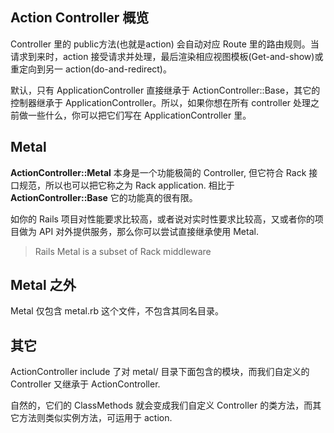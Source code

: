 ## Action Controller 概览

Controller 里的 public方法(也就是action) 会自动对应 Route 里的路由规则。当请求到来时，action 接受请求并处理，最后渲染相应视图模板(Get-and-show)或重定向到另一 action(do-and-redirect)。

默认，只有 ApplicationController 直接继承于 ActionController::Base，其它的控制器继承于 ApplicationController。所以，如果你想在所有 controller 处理之前做一些什么，你可以把它们写在 ApplicationController 里。

## Metal

**ActionController::Metal** 本身是一个功能极简的 Controller, 但它符合 Rack 接口规范，所以也可以把它称之为 Rack application. 相比于 **ActionController::Base** 它的功能真的很有限。

如你的 Rails 项目对性能要求比较高，或者说对实时性要求比较高，又或者你的项目做为 API 对外提供服务，那么你可以尝试直接继承使用 Metal.

> Rails Metal is a subset of Rack middleware

## Metal 之外

Metal 仅包含 metal.rb 这个文件，不包含其同名目录。

## 其它

ActionController include 了对 metal/ 目录下面包含的模块，而我们自定义的 Controller 又继承于 ActionController.

自然的，它们的 ClassMethods 就会变成我们自定义 Controller 的类方法，而其它方法则类似实例方法，可运用于 action.
